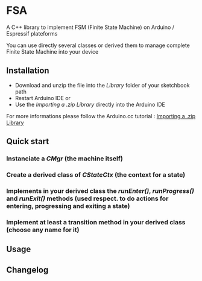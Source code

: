 # FSA
A C++ library to implement FSM (Finite State Machine) on Arduino / Espressif plateforms

You can use directly several classes or derived them to manage complete Finite State Machine into your device 

## Installation

- Download and unzip the file into the *Library* folder of your sketchbook path
- Restart Arduino IDE
    or
- Use the *Importing a .zip Library* directly into the Arduino IDE

For more informations please follow the Arduino.cc tutorial : [Importing a .zip Library](https://www.arduino.cc/en/guide/libraries#toc4)

## Quick start

### Instanciate a *CMgr* (the machine itself)

### Create a derived class of *CStateCtx* (the context for a state)

### Implements in your derived class the *runEnter()*, *runProgress()* and *runExit()* methods (used respect. to do actions for entering, progressing and exiting a state)

### Implement at least a transition method in your derived class (choose any name for it)


## Usage




## Changelog
